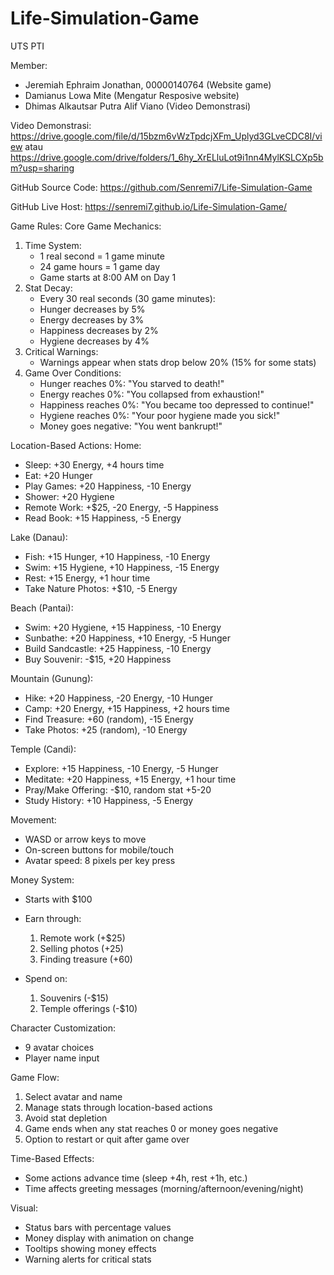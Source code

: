 # Life-Simulation-Game
UTS PTI

Member:
- Jeremiah Ephraim Jonathan, 00000140764 (Website game)
- Damianus Lowa Mite (Mengatur Resposive website) 
- Dhimas Alkautsar Putra Alif Viano (Video Demonstrasi)

Video Demonstrasi:
https://drive.google.com/file/d/15bzm6vWzTpdcjXFm_Uplyd3GLveCDC8I/view
atau
https://drive.google.com/drive/folders/1_6hy_XrELluLot9i1nn4MylKSLCXp5bm?usp=sharing

GitHub Source Code:
https://github.com/Senremi7/Life-Simulation-Game

GitHub Live Host:
https://senremi7.github.io/Life-Simulation-Game/

Game Rules:
Core Game Mechanics:
1. Time System:
   - 1 real second = 1 game minute
   - 24 game hours = 1 game day
   - Game starts at 8:00 AM on Day 1
2. Stat Decay:
   - Every 30 real seconds (30 game minutes):
   - Hunger decreases by 5%
   - Energy decreases by 3%
   - Happiness decreases by 2%
   - Hygiene decreases by 4%
3. Critical Warnings:
   - Warnings appear when stats drop below 20% (15% for some stats)
4. Game Over Conditions:
   - Hunger reaches 0%: "You starved to death!"
   - Energy reaches 0%: "You collapsed from exhaustion!"
   - Happiness reaches 0%: "You became too depressed to continue!"
   - Hygiene reaches 0%: "Your poor hygiene made you sick!"
   - Money goes negative: "You went bankrupt!"

Location-Based Actions:
Home:
- Sleep: +30 Energy, +4 hours time
- Eat: +20 Hunger
- Play Games: +20 Happiness, -10 Energy
- Shower: +20 Hygiene
- Remote Work: +$25, -20 Energy, -5 Happiness
- Read Book: +15 Happiness, -5 Energy

Lake (Danau):
- Fish: +15 Hunger, +10 Happiness, -10 Energy
- Swim: +15 Hygiene, +10 Happiness, -15 Energy
- Rest: +15 Energy, +1 hour time
- Take Nature Photos: +$10, -5 Energy

Beach (Pantai):
- Swim: +20 Hygiene, +15 Happiness, -10 Energy
- Sunbathe: +20 Happiness, +10 Energy, -5 Hunger
- Build Sandcastle: +25 Happiness, -10 Energy
- Buy Souvenir: -$15, +20 Happiness

Mountain (Gunung):
- Hike: +20 Happiness, -20 Energy, -10 Hunger
- Camp: +20 Energy, +15 Happiness, +2 hours time
- Find Treasure: +60 (random), -15 Energy
- Take Photos: +25 (random), -10 Energy

Temple (Candi):
- Explore: +15 Happiness, -10 Energy, -5 Hunger
- Meditate: +20 Happiness, +15 Energy, +1 hour time
- Pray/Make Offering: -$10, random stat +5-20
- Study History: +10 Happiness, -5 Energy

Movement:
- WASD or arrow keys to move
- On-screen buttons for mobile/touch
- Avatar speed: 8 pixels per key press

Money System:
- Starts with $100
- Earn through:
  1. Remote work (+$25)
  2. Selling photos (+25)
  3. Finding treasure (+60)

- Spend on:
  1. Souvenirs (-$15)
  2. Temple offerings (-$10)

Character Customization:
- 9 avatar choices
- Player name input

Game Flow:
1. Select avatar and name
2. Manage stats through location-based actions
3. Avoid stat depletion
4. Game ends when any stat reaches 0 or money goes negative
5. Option to restart or quit after game over

Time-Based Effects:
- Some actions advance time (sleep +4h, rest +1h, etc.)
- Time affects greeting messages (morning/afternoon/evening/night)

Visual:
- Status bars with percentage values
- Money display with animation on change
- Tooltips showing money effects
- Warning alerts for critical stats
